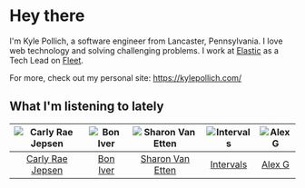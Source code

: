 # Hey there


I'm Kyle Pollich, a software engineer from Lancaster, Pennsylvania. I love web technology and solving challenging problems.
I work at [Elastic](https://www.elastic.co/) as a Tech Lead on [Fleet](https://www.elastic.co/guide/en/fleet/current/fleet-overview.html).

For more, check out my personal site: https://kylepollich.com/

## What I'm listening to lately

<!-- begin artists -->
  |![Carly Rae Jepsen](https://i.scdn.co/image/ab6761610000f178358577f183465ae7698a53a7)|![Bon Iver](https://i.scdn.co/image/ab6761610000f17867be065df01f37a3880216be)|![Sharon Van Etten](https://i.scdn.co/image/ab6761610000f1783f701caa98c66d99d038d28d)|![Intervals](https://i.scdn.co/image/ab6761610000f17800a456b082157f4bd1882f52)|![Alex G](https://i.scdn.co/image/ab6761610000f17836923516613d3cbef9dd3952)|
  |:---:|:---:|:---:|:---:|:---:|
  |[Carly Rae Jepsen](https://open.spotify.com/artist/6sFIWsNpZYqfjUpaCgueju)|[Bon Iver](https://open.spotify.com/artist/4LEiUm1SRbFMgfqnQTwUbQ)|[Sharon Van Etten](https://open.spotify.com/artist/2wJ4vsxWd7df7dRU4KcoDe)|[Intervals](https://open.spotify.com/artist/0xpJGyjbEzkWSNfcf2tcMl)|[Alex G](https://open.spotify.com/artist/6lcwlkAjBPSKnFBZjjZFJs)|
<!-- end artists -->
